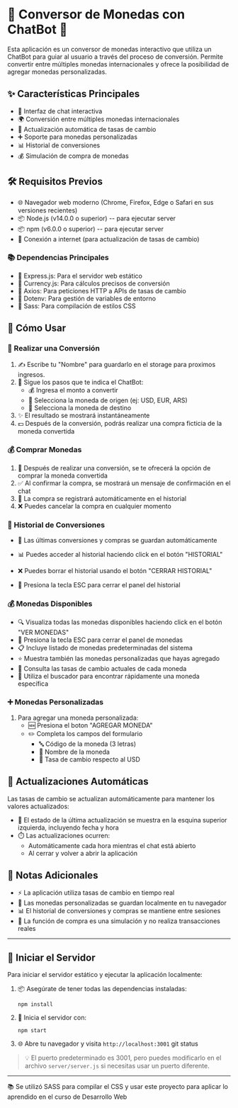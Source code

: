 # 💱 Conversor de Monedas con ChatBot 🤖

Esta aplicación es un conversor de monedas interactivo que utiliza un ChatBot para guiar al usuario a través del proceso de conversión. Permite convertir entre múltiples monedas internacionales y ofrece la posibilidad de agregar monedas personalizadas.

## ✨ Características Principales

- 💬 Interfaz de chat interactiva
- 🌍 Conversión entre múltiples monedas internacionales
- 🔄 Actualización automática de tasas de cambio
- ➕ Soporte para monedas personalizadas
- 📊 Historial de conversiones
- 💰 Simulación de compra de monedas

## 🛠️ Requisitos Previos

- 🌐 Navegador web moderno (Chrome, Firefox, Edge o Safari en sus versiones recientes)
- 📦 Node.js (v14.0.0 o superior)  -- para ejecutar server
- 📦 npm (v6.0.0 o superior) -- para ejecutar server
- 🔌 Conexión a internet (para actualización de tasas de cambio)

### 📚 Dependencias Principales

- 🚀 Express.js: Para el servidor web estático
- 💱 Currency.js: Para cálculos precisos de conversión
- 🔄 Axios: Para peticiones HTTP a APIs de tasas de cambio
- 🔐 Dotenv: Para gestión de variables de entorno
- 🎨 Sass: Para compilación de estilos CSS


## 📝 Cómo Usar

### 💸 Realizar una Conversión

1. ✍️ Escribe tu "Nombre" para guardarlo en el storage para proximos ingresos.
2. 🤖 Sigue los pasos que te indica el ChatBot:
   - 💰 Ingresa el monto a convertir
   - 🔄 Selecciona la moneda de origen (ej: USD, EUR, ARS)
   - 🎯 Selecciona la moneda de destino
3. ✨ El resultado se mostrará instantáneamente
4. 💵 Después de la conversión, podrás realizar una compra ficticia de la moneda convertida

### 💰 Comprar Monedas

1. 🛒 Después de realizar una conversión, se te ofrecerá la opción de comprar la moneda convertida
2. ✅ Al confirmar la compra, se mostrará un mensaje de confirmación en el chat
3. 📝 La compra se registrará automáticamente en el historial
4. ❌ Puedes cancelar la compra en cualquier momento

### 📜 Historial de Conversiones

- 💾 Las últimas conversiones y compras se guardan automáticamente
- 📊 Puedes acceder al historial haciendo click en el botón "HISTORIAL"

- ❌ Puedes borrar el historial usando el botón "CERRAR HISTORIAL"
- 🔑 Presiona la tecla ESC para cerrar el panel del historial

### 💰 Monedas Disponibles

- 🔍 Visualiza todas las monedas disponibles haciendo click en el botón "VER MONEDAS"
- 🔑 Presiona la tecla ESC para cerrar el panel de monedas
- 📋 Incluye listado de monedas predeterminadas del sistema
- ⭐ Muestra también las monedas personalizadas que hayas agregado
- 💱 Consulta las tasas de cambio actuales de cada moneda
- 🔎 Utiliza el buscador para encontrar rápidamente una moneda específica

### ➕ Monedas Personalizadas

1. Para agregar una moneda personalizada:
   - 🆕 Presiona el boton "AGREGAR MONEDA"
   - ✏️ Completa los campos del formulario
     - 🔤 Código de la moneda (3 letras)
     - 📝 Nombre de la moneda
     - 💱 Tasa de cambio respecto al USD

## 🔄 Actualizaciones Automáticas

Las tasas de cambio se actualizan automáticamente para mantener los valores actualizados:

- 📍 El estado de la última actualización se muestra en la esquina superior izquierda, incluyendo fecha y hora
- ⏱️ Las actualizaciones ocurren:
  - Automáticamente cada hora mientras el chat está abierto
  - Al cerrar y volver a abrir la aplicación

## 📌 Notas Adicionales

- ⚡ La aplicación utiliza tasas de cambio en tiempo real
- 💾 Las monedas personalizadas se guardan localmente en tu navegador
- 📊 El historial de conversiones y compras se mantiene entre sesiones
- 🔄 La función de compra es una simulación y no realiza transacciones reales

---

## 🚀 Iniciar el Servidor

Para iniciar el servidor estático y ejecutar la aplicación localmente:

1. 📦 Asegúrate de tener todas las dependencias instaladas:
   ```
   npm install
   ```

2. 🚀 Inicia el servidor con:
   ```
   npm start
   ```

3. 🌐 Abre tu navegador y visita `http://localhost:3001`
git status

> 💡 El puerto predeterminado es 3001, pero puedes modificarlo en el archivo `server/server.js` si necesitas usar un puerto diferente.

---

📚 Se utilizó SASS para compilar el CSS y usar este proyecto para aplicar lo aprendido en el curso de Desarrollo Web




